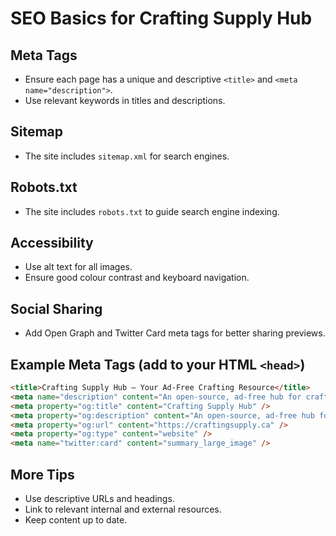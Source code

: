 # SEO Basics for Crafting Supply Hub

## Meta Tags

- Ensure each page has a unique and descriptive `<title>` and `<meta name="description">`.
- Use relevant keywords in titles and descriptions.

## Sitemap

- The site includes `sitemap.xml` for search engines.

## Robots.txt

- The site includes `robots.txt` to guide search engine indexing.

## Accessibility

- Use alt text for all images.
- Ensure good colour contrast and keyboard navigation.

## Social Sharing

- Add Open Graph and Twitter Card meta tags for better sharing previews.

## Example Meta Tags (add to your HTML `<head>`)

```html
<title>Crafting Supply Hub – Your Ad-Free Crafting Resource</title>
<meta name="description" content="An open-source, ad-free hub for crafters to find resources, guides, and inspiration." />
<meta property="og:title" content="Crafting Supply Hub" />
<meta property="og:description" content="An open-source, ad-free hub for crafters." />
<meta property="og:url" content="https://craftingsupply.ca" />
<meta property="og:type" content="website" />
<meta name="twitter:card" content="summary_large_image" />
```

## More Tips

- Use descriptive URLs and headings.
- Link to relevant internal and external resources.
- Keep content up to date.
